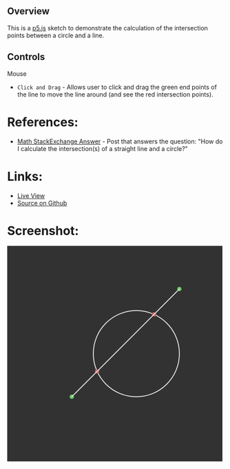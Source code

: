 
## Overview

This is a [p5.js][p5js-home] sketch to demonstrate the calculation of the intersection points between a circle and a line.


## Controls

Mouse
- `Click and Drag` - Allows user to click and drag the green end points of the line to move the line around (and see the red intersection points).

# References:
* [Math StackExchange Answer][math-stackexchange-228855] - Post that answers the question: "How do I calculate the intersection(s) of a straight line and a circle?"

# Links: 

* [Live View][live-view]
* [Source on Github][source-code]

# Screenshot:

![screenshot][screenshot-01]

[p5js-home]: https://p5js.org/
[source-code]: https://github.com/brianhonohan/sketchbook/tree/master/p5js/common/examples/geometry-circle-line/
[live-view]: https://brianhonohan.com/sketchbook/p5js/common/examples/geometry-circle-line/
[screenshot-01]: ./screenshot-01.png
[math-stackexchange-228855]: https://math.stackexchange.com/a/228855
